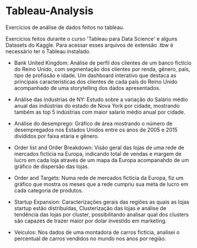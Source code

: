 # Tableau-Analysis
Exercícios de análise de dados feitos no tableau.

Exercícios feitos durante o curso 'Tableau para Data Science' e alguns Datasets do Kaggle.
Para acessar esses arquivos de extensão .tbw é necessário ter o Tableau instalado.

  - Bank United Kingdom: Análise de perfil dos clientes de um banco fictício do Reino Unido, com segmentação dos clientes por renda, gênero, país, tipo de profissão e idade. Um dashboard interativo que destaca as principais características dos clientes de cada país do Reino Unido acompanhado de uma storytelling dos dados apresentados. 
  
  - Análise das industrias de NY: Estudo sobre a variação do Salário médio anual das indústrias do estado de Nova York por cidade, mostrando também as top 5 indústrias com maior salario médio anual por cidade.
  
  - Análise do desemprego: Gráfico de área mostrando o número de desempregados nos Estados Unidos entre os anos de 2005 e 2015 divididos por faixa etária e gênero.
  
  - Order list and Order Breakdown: Visão geral das lojas de uma rede de mercados fictícia na Europa, indicando total de vendas e margem de lucro em cada loja através de um mapa da Europa acompanahdo de um gráfico de dispersão das lojas.
  
  - Order and Targets: Numa rede de mercados fictícia da Europa, fiz um gráfico que mostra os meses que a rede cumpriu sua meta de lucro em cada categoria de produtos.
  
  - Startup Expansion: Caracterizações gerais das regiões as quais as lojas startup estão distribuídas, Clusterização das lojas e análise de tendência das lojas por cluster, possibilitando analisar qual dos clusters são capazes de trazer maior por dolar investido em marketing.
  
  - Veículos: Nos dados de uma montadora de carros fictícia, analisei o percentual de carros vendidos no mundo nos anos por região.
  
